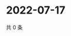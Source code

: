 # 2022-07-17

共 0 条

<!-- BEGIN WEIBO -->
<!-- 最后更新时间 Sun Jul 17 2022 22:15:28 GMT+0800 (China Standard Time) -->

<!-- END WEIBO -->
